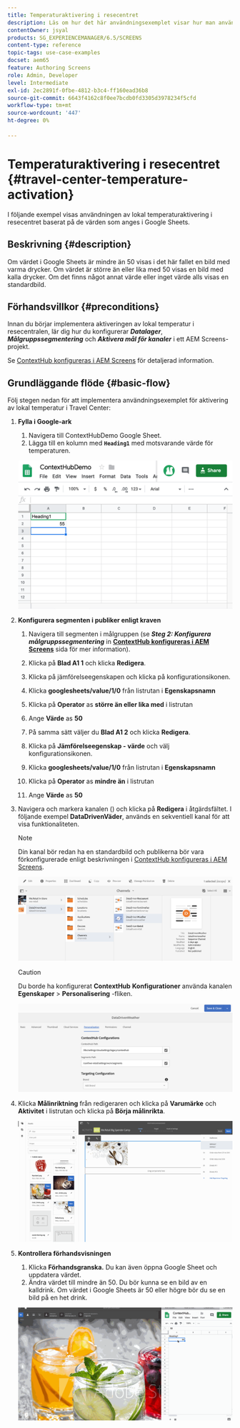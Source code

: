 ```yaml
---
title: Temperaturaktivering i resecentret
description: Läs om hur det här användningsexemplet visar hur man använder lokal temperaturaktivering i resecentret baserat på värdena i Google Sheets.
contentOwner: jsyal
products: SG_EXPERIENCEMANAGER/6.5/SCREENS
content-type: reference
topic-tags: use-case-examples
docset: aem65
feature: Authoring Screens
role: Admin, Developer
level: Intermediate
exl-id: 2ec2891f-0fbe-4812-b3c4-ff160ead36b8
source-git-commit: 6643f4162c8f0ee7bcdb0fd3305d3978234f5cfd
workflow-type: tm+mt
source-wordcount: '447'
ht-degree: 0%

---
```


# Temperaturaktivering i resecentret {#travel-center-temperature-activation}

I följande exempel visas användningen av lokal temperaturaktivering i resecentret baserat på de värden som anges i Google Sheets.

## Beskrivning {#description}

Om värdet i Google Sheets är mindre än 50 visas i det här fallet en bild med varma drycker. Om värdet är större än eller lika med 50 visas en bild med kalla drycker. Om det finns något annat värde eller inget värde alls visas en standardbild.

## Förhandsvillkor {#preconditions}

Innan du börjar implementera aktiveringen av lokal temperatur i resecentralen, lär dig hur du konfigurerar ***Datalager***, ***Målgruppssegmentering*** och ***Aktivera mål för kanaler*** i ett AEM Screens-projekt.

Se [ContextHub konfigureras i AEM Screens](configuring-context-hub.md) för detaljerad information.

## Grundläggande flöde {#basic-flow}

Följ stegen nedan för att implementera användningsexemplet för aktivering av lokal temperatur i Travel Center:

1. **Fylla i Google-ark**

   1. Navigera till ContextHubDemo Google Sheet.
   1. Lägga till en kolumn med **`Heading1`** med motsvarande värde för temperaturen.

   ![screen_shot_2019-05-08at112911am](assets/screen_shot_2019-05-08at112911am.png)

1. **Konfigurera segmenten i publiker enligt kraven**

   1. Navigera till segmenten i målgruppen (se ***Steg 2: Konfigurera målgruppssegmentering*** in **[ContextHub konfigureras i AEM Screens](configuring-context-hub.md)** sida för mer information).

   1. Klicka på **Blad A1 1** och klicka **Redigera**.

   1. Klicka på jämförelseegenskapen och klicka på konfigurationsikonen.
   1. Klicka **googlesheets/value/1/0** från listrutan i **Egenskapsnamn**

   1. Klicka på **Operator** as **större än eller lika med** i listrutan

   1. Ange **Värde** as **50**

   1. På samma sätt väljer du **Blad A1 2** och klicka **Redigera**.

   1. Klicka på **Jämförelseegenskap - värde** och välj konfigurationsikonen.
   1. Klicka **googlesheets/value/1/0** från listrutan i **Egenskapsnamn**

   1. Klicka på **Operator** as **mindre än** i listrutan

   1. Ange **Värde** as **50**

1. Navigera och markera kanalen () och klicka på **Redigera** i åtgärdsfältet. I följande exempel **DataDrivenVäder**, används en sekventiell kanal för att visa funktionaliteten.

   >[!NOTE]
   >
   >Din kanal bör redan ha en standardbild och publikerna bör vara förkonfigurerade enligt beskrivningen i [ContextHub konfigureras i AEM Screens](configuring-context-hub.md).

   ![screen_shot_2019-05-08at113022am](assets/screen_shot_2019-05-08at113022am.png)

   >[!CAUTION]
   >
   >Du borde ha konfigurerat **ContextHub** **Konfigurationer** använda kanalen **Egenskaper** > **Personalisering** -fliken.

   ![screen_shot_2019-05-08at114106am](assets/screen_shot_2019-05-08at114106am.png)

1. Klicka **Målinriktning** från redigeraren och klicka på **Varumärke** och **Aktivitet** i listrutan och klicka på **Börja målinrikta**.

   ![new_activity3](assets/new_activity3.gif)

1. **Kontrollera förhandsvisningen**

   1. Klicka **Förhandsgranska.** Du kan även öppna Google Sheet och uppdatera värdet.
   1. Ändra värdet till mindre än 50. Du bör kunna se en bild av en kalldrink. Om värdet i Google Sheets är 50 eller högre bör du se en bild på en het drink.

   ![result3](assets/result3.gif)
